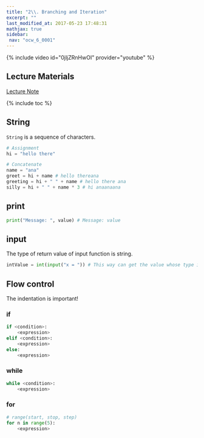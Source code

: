 ```yaml
---
title: "2\\. Branching and Iteration"
excerpt: ""
last_modified_at: 2017-05-23 17:48:31
mathjax: true
sidebar:
 nav: "ocw_6_0001"
---
```


{% include video id="0jljZRnHwOI" provider="youtube" %}

## Lecture Materials

[Lecture Note](https://ocw.mit.edu/courses/electrical-engineering-and-computer-science/6-0001-introduction-to-computer-science-and-programming-in-python-fall-2016/lecture-slides-code/MIT6_0001F16_Lec2.pdf)

{% include toc %}

## String

`String` is a sequence of characters.

```python
# Assignment
hi = "hello there"

# Concatenate
name = "ana"
greet = hi + name # hello thereana
greeting = hi + " " + name # hello there ana
silly = hi + " " + name * 3 # hi anaanaana
```

## print

```python
print("Message: ", value) # Message: value
```

## input

The type of return value of input function is string.

```python
intValue = int(input("x = ")) # This way can get the value whose type is what we want.
```

## Flow control

The indentation is important!

### if

```python
if <condition>:
	<expression>
elif <condition>:
	<expression>
else:
	<expression>
```

### while

```python
while <condition>:
	<expression>
```

### for

```python
# range(start, stop, step)
for n in range(5):
	<expression>
```
